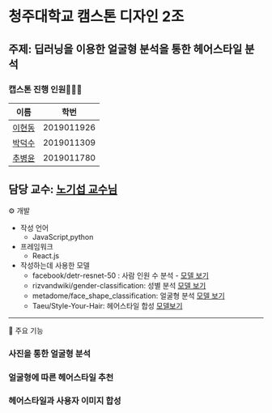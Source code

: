 # 청주대학교 캠스톤 디자인 2조
## 주제: 딥러닝을 이용한 얼굴형 분석을 통한 헤어스타일 분석 
### 캡스톤 진행 인원🧑‍🧒‍🧒
| 이름  | 학번         |
|-----|------------|
| [이현동](https://github.com/minesp3164) | 2019011926 | 
|[박덕수](https://github.com/zopc1548)| 2019011309| 
|[추병윤](https://github.com/cby0320)|2019011780|

담당 교수: [노기섭 교수님](https://www.cju.ac.kr/cie/viewTnHaksaProfessor.do?userId=01505&sc1=2000001532&sa1=2000001532&key=2975)
---
⚙️ 개발
-   작성 언어 
       - JavaScript,python 
-   프레임워크
       - React.js
-   작성하는데 사용한 모델
       - facebook/detr-resnet-50 : 사람 인원 수 분석 - [모델 보기](https://huggingface.co/facebook/detr-resnet-50)
       - rizvandwiki/gender-classification: 성별 분석 [모델 보기](https://huggingface.co/rizvandwiki/gender-classification)
       - metadome/face_shape_classification: 얼굴형 분석 [모델 보기](https://huggingface.co/metadome/face_shape_classification)
       - Taeu/Style-Your-Hair: 헤어스타일 합성 [모델보기](https://github.com/Taeu/Style-Your-Hair)
---
🔑 주요 기능

### 사진을 통한 얼굴형 분석
### 얼굴형에 따른 헤어스타일 추천
### 헤어스타일과 사용자 이미지 합성
